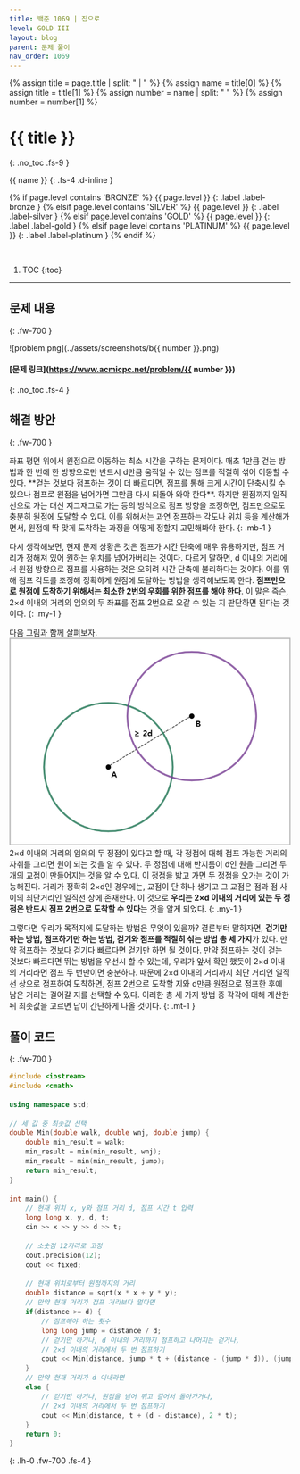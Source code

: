 ```yaml
---
title: 백준 1069 | 집으로
level: GOLD III
layout: blog
parent: 문제 풀이
nav_order: 1069
---
```

{% assign title = page.title | split: " | " %}
{% assign name = title[0] %}
{% assign title = title[1] %}
{% assign number = name | split: " " %}
{% assign number = number[1] %}

# **{{ title }}**
{: .no_toc .fs-9 }

{{ name }}
{: .fs-4 .d-inline }

{% if page.level contains 'BRONZE' %}
{{ page.level }}
{: .label .label-bronze }
{% elsif page.level contains 'SILVER' %}
{{ page.level }}
{: .label .label-silver }
{% elsif page.level contains 'GOLD' %}
{{ page.level }}
{: .label .label-gold }
{% elsif page.level contains 'PLATINUM' %}
{{ page.level }}
{: .label .label-platinum }
{% endif %}

<br/>

1. TOC
{:toc}

---

## 문제 내용
{: .fw-700 }

![problem.png](../assets/screenshots/b{{ number }}.png)

#### [문제 링크](https://www.acmicpc.net/problem/{{ number }})
{: .no_toc .fs-4 }

## 해결 방안
{: .fw-700 }

<div class="code-example" markdown="1">
좌표 평면 위에서 원점으로 이동하는 최소 시간을 구하는 문제이다.
매초 1만큼 걷는 방법과 한 번에 한 방향으로만 반드시 d만큼 움직일 수 있는 점프를 적절히 섞어 이동할 수 있다.
**걷는 것보다 점프하는 것이 더 빠르다면, 점프를 통해 크게 시간이 단축시킬 수 있으나 점프로 원점을 넘어가면 그만큼 다시 되돌아 와야 한다**.
하지만 원점까지 일직선으로 가는 대신 지그재그로 가는 등의 방식으로 점프 방향을 조정하면, 점프만으로도 충분히 원점에 도달할 수 있다.
이를 위해서는 과연 점프하는 각도나 위치 등을 계산해가면서, 원점에 딱 맞게 도착하는 과정을 어떻게 정할지 고민해봐야 한다.
{: .mb-1 }

다시 생각해보면, 현재 문제 상황은 것은 점프가 시간 단축에 매우 유용하지만, 점프 거리가 정해져 있어 원하는 위치를 넘어가버리는 것이다.
다르게 말하면, d 이내의 거리에서 원점 방향으로 점프를 사용하는 것은 오히려 시간 단축에 불리하다는 것이다.
이를 위해 점프 각도를 조정해 정확하게 원점에 도달하는 방법을 생각해보도록 한다.
**점프만으로 원점에 도착하기 위해서는 최소한 2번의 우회를 위한 점프를 해야 한다**.
이 말은 즉슨, 2×d 이내의 거리의 임의의 두 좌표를 점프 2번으로 오갈 수 있는 지 판단하면 된다는 것이다.
{: .my-1 } 

다음 그림과 함께 살펴보자.
![example.png](../assets/pps/b1069/example.png)
2×d 이내의 거리의 임의의 두 정점이 있다고 할 때, 각 정점에 대해 점프 가능한 거리의 자취를 그리면 원이 되는 것을 알 수 있다.
두 정점에 대해 반지름이 d인 원을 그리면 두 개의 교점이 만들어지는 것을 알 수 있다.
이 정점을 밟고 가면 두 정점을 오가는 것이 가능해진다.
거리가 정확히 2×d인 경우에는, 교점이 단 하나 생기고 그 교점은 점과 점 사이의 최단거리인 일직선 상에 존재한다.
이 것으로 **우리는 2×d 이내의 거리에 있는 두 정점은 반드시 점프 2번으로 도착할 수 있다**는 것을 알게 되었다.
{: .my-1 } 

그렇다면 우리가 목적지에 도달하는 방법은 무엇이 있을까?
결론부터 말하자면, **걷기만 하는 방법, 점프하기만 하는 방법, 걷기와 점프를 적절히 섞는 방법 총 세 가지**가 있다.
만약 점프하는 것보다 걷기다 빠르다면 걷기만 하면 될 것이다.
만약 점프하는 것이 걷는 것보다 빠르다면 뛰는 방법을 우선시 할 수 있는데,
우리가 앞서 확인 했듯이 2×d 이내의 거리라면 점프 두 번만이면 충분하다.
때문에 2×d 이내의 거리까지 최단 거리인 일직선 상으로 점프하여 도착하면,
점프 2번으로 도착할 지와 d만큼 원점으로 점프한 후에 남은 거리는 걸어갈 지를 선택할 수 있다.
이러한 총 세 가지 방법 중 각각에 대해 계산한 뒤 최솟값을 고르면 답이 간단하게 나올 것이다.
{: .mt-1 }
</div>

## 풀이 코드
{: .fw-700 }

```cpp
#include <iostream>
#include <cmath>

using namespace std;

// 세 값 중 최솟값 선택
double Min(double walk, double wnj, double jump) {
    double min_result = walk;
    min_result = min(min_result, wnj);
    min_result = min(min_result, jump);
    return min_result;
}

int main() {
    // 현재 위치 x, y와 점프 거리 d, 점프 시간 t 입력
    long long x, y, d, t;
    cin >> x >> y >> d >> t;

    // 소숫점 12자리로 고정
    cout.precision(12);
    cout << fixed;

    // 현재 위치로부터 원점까지의 거리
    double distance = sqrt(x * x + y * y);
    // 만약 현재 거리가 점프 거리보다 멀다면
    if(distance >= d) {
        // 점프해야 하는 횟수
        long long jump = distance / d;
        // 걷기만 하거나, d 이내의 거리까지 점프하고 나머지는 걷거나,
        // 2×d 이내의 거리에서 두 번 점프하기
        cout << Min(distance, jump * t + (distance - (jump * d)), (jump + 1) * t);
    }
    // 만약 현재 거리가 d 이내라면
    else {
        // 걷기만 하거나, 원점을 넘어 뛰고 걸어서 돌아가거나,
        // 2×d 이내의 거리에서 두 번 점프하기
        cout << Min(distance, t + (d - distance), 2 * t);
    }
    return 0;
}
```
{: .lh-0 .fw-700 .fs-4 }